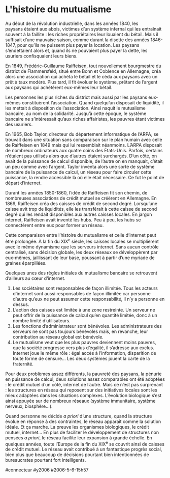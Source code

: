 # L'histoire du mutualisme

Au début de la révolution industrielle, dans les années 1840, les paysans étaient aux abois, victimes d’un système infernal qui les entraînait souvent à la faillite : les riches propriétaires leur louaient du bétail. Mais il suffisait d’une mauvaise saison, comme durant la disette des années 1846-1847, pour qu’ils ne puissent plus payer la location. Les paysans s’endettaient alors et, quand ils ne pouvaient plus payer la dette, les usuriers confisquaient leurs biens.

En 1849, Frédéric-Guillaume Raiffeisen, tout nouvellement bourgmestre du district de Flammersfeld, situé entre Bonn et Coblence en Allemagne, créa alors une association qui achèta le bétail et le cèda aux paysans avec un prêt à taux modéré. Plus tard, il fit évoluer le système, prêtant de l’argent aux paysans qui achètèrent eux-mêmes leur bétail.

Les personnes les plus riches du district mais aussi par les paysans eux-mêmes constituèrent l’association. Quand quelqu’un disposait de liquidité, il les mettait à disposition de l’association. Ainsi naquit le mutualisme bancaire, au nom de la solidarité. Jusqu’à cette époque, le système bancaire ne s’intéressait qu’aux riches affairistes, les pauvres étant victimes des usuriers.

En 1965, Bob Taylor, directeur du département informatique de l’ARPA, se trouvait dans une situation sans comparaison sur le plan humain avec celle de Raiffeisen en 1849 mais qui lui ressemblait néanmoins. L’ARPA disposait de nombreux ordinateurs aux quatre coins des États-Unis. Parfois, certains n’étaient pas utilisés alors que d’autres étaient surchargés. D’un côté, on avait de la puissance de calcul disponible, de l’autre on en manquait, c’était un peu comme avec l’argent. Taylor inventa alors une sorte de système bancaire de la puissance de calcul, un réseau pour faire circuler cette puissance, la rendre accessible là où elle était nécessaire. Ce fut le point de départ d’internet.

Durant les années 1850-1860, l’idée de Raiffeisen fit son chemin, de nombreuses associations de crédit mutuel se créèrent en Allemagne. En 1869, Raiffeisen créa des caisses de crédit de second degré. Lorsqu’une caisse avit trop de liquidités, elle les transférait à cette caisse de second degré qui les rendait disponibles aux autres caisses locales. En jargon internet, Raiffeisen avait inventé les hubs. Peu à peu, les hubs se connectèrent entre eux pour former un réseau.

Cette comparaison entre l’histoire du mutualisme et celle d’internet peut être prolongée. À la fin du XIX<sup>e</sup> siècle, les caisses locales se multiplièrent avec le même dynamisme que les serveurs internet. Sans aucun contrôle centralisé, sans décision globale, les deux réseaux se développèrent par eux-mêmes, jaillissant de leur base, poussant à partir d’une myriade de graines éparpillées.

Quelques unes des règles initiales du mutualisme bancaire se retrouvent d’ailleurs au cœur d’internet.

1. Les sociétaires sont responsables de façon illimitée. Tous les acteurs d’internet sont aussi responsables de façon illimitée car personne d’autre qu’eux ne peut assumer cette responsabilité, il n’y a personne en dessus.
2. L’action des caisses est limitée à une zone restreinte. Un serveur ne peut offrir de la puissance de calcul qu’en quantité limitée, donc à un nombre limité d’utilisateurs.
3. Les fonctions d’administrateur sont bénévoles. Les administrateurs des serveurs ne sont pas toujours bénévoles mais, en revanche, leur contribution au réseau global est bénévole.
4. Le mutualisme veut que les plus pauvres deviennent moins pauvres, que la société progresse vers plus d’égalité, il s’adresse aux exclus. Internet joue le même rôle : égal accès à l’information, disparition de toute forme de censure... Les deux systèmes jouent la carte de la fraternité.

Pour deux problèmes assez différents, la pauvreté des paysans, la pénurie en puissance de calcul, deux solutions assez comparables ont été adoptées : le crédit mutuel d’un côté, internet de l’autre. Mais ce n’est pas surprenant : les structures en réseau qui reposent sur des initiatives locales sont les mieux adaptées dans les situations complexes. L’évolution biologique s’est ainsi appuyée sur de nombreux réseaux (système immunitaire, système nerveux, biosphère...).

Quand personne ne décide *a priori* d’une structure, quand la structure évolue en réponse à des contraintes, le réseau apparaît comme la solution idéale. Et ça marche. La preuve les organismes biologiques, le crédit mutuel, internet... En plus de faciliter le développement de structures non pensées *a priori*, le réseau facilite leur expansion à grande échelle. En quelques années, toute l’Europe de la fin du XIX<sup>e</sup> se couvrit ainsi de caisses de crédit mutuel. Le réseau avait contribué à un fantastique progrès social, bien plus que beaucoup de décisions pourtant bien intentionnées de bureaucrates pourtant fort intelligents.

#connecteur #y2006 #2006-5-6-15h57
